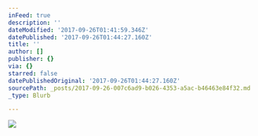 ```yaml
---
inFeed: true
description: ''
dateModified: '2017-09-26T01:41:59.346Z'
datePublished: '2017-09-26T01:44:27.160Z'
title: ''
author: []
publisher: {}
via: {}
starred: false
datePublishedOriginal: '2017-09-26T01:44:27.160Z'
sourcePath: _posts/2017-09-26-007c6ad9-b026-4353-a5ac-b46463e84f32.md
_type: Blurb

---
```

![](https://the-grid-user-content.s3-us-west-2.amazonaws.com/a51dffa3-8ad4-4c3b-b4ca-a6c120f2a092.jpg)